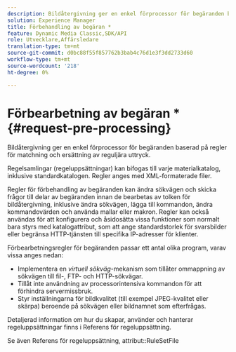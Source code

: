 ```yaml
---
description: Bildåtergivning ger en enkel förprocessor för begäranden baserad på regler för matchning och ersättning av reguljära uttryck.
solution: Experience Manager
title: Förbehandling av begäran *
feature: Dynamic Media Classic,SDK/API
role: Utvecklare,Affärsledare
translation-type: tm+mt
source-git-commit: d0bc88f55f857762b3bab4c76d1e3f3dd2733d60
workflow-type: tm+mt
source-wordcount: '218'
ht-degree: 0%

---
```



# Förbearbetning av begäran *{#request-pre-processing}

Bildåtergivning ger en enkel förprocessor för begäranden baserad på regler för matchning och ersättning av reguljära uttryck.

Regelsamlingar (regeluppsättningar) kan bifogas till varje materialkatalog, inklusive standardkatalogen. Regler anges med XML-formaterade filer.

Regler för förbehandling av begäranden kan ändra sökvägen och skicka frågor till delar av begäranden innan de bearbetas av tolken för bildåtergivning, inklusive ändra sökvägen, lägga till kommandon, ändra kommandovärden och använda mallar eller makron. Regler kan också användas för att konfigurera och åsidosätta vissa funktioner som normalt bara styrs med katalogattribut, som att ange standardstorlek för svarsbilder eller begränsa HTTP-tjänsten till specifika IP-adresser för klienter.

Förbearbetningsregler för begäranden passar ett antal olika program, varav vissa anges nedan:

* Implementera en *virtuell sökväg*-mekanism som tillåter ommappning av sökvägen till fil-, FTP- och HTTP-sökvägar.
* Tillåt inte användning av processorintensiva kommandon för att förhindra servermissbruk.
* Styr inställningarna för bildkvalitet (till exempel JPEG-kvalitet eller skärpa) beroende på sökvägen eller bildnamnet som efterfrågas.

Detaljerad information om hur du skapar, använder och hanterar regeluppsättningar finns i Referens för regeluppsättning.

Se även Referens för regeluppsättning, attribut::RuleSetFile
